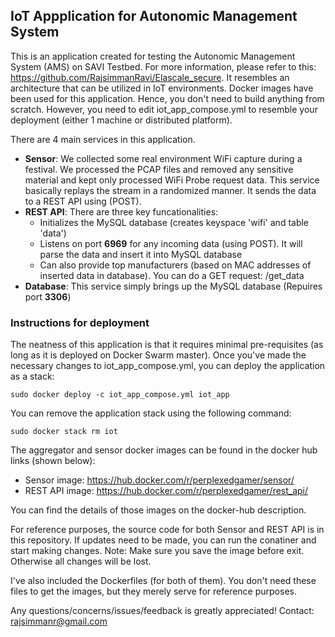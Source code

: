 IoT Appplication for Autonomic Management System
----------------------------------

This is an application created for testing the Autonomic Management System (AMS) on SAVI Testbed. For more information, please refer to this: https://github.com/RajsimmanRavi/Elascale_secure. It resembles an architecture that can be utilized in IoT environments. Docker images have been used for this application. Hence, you don't need to build anything from scratch. However, you need to edit iot_app_compose.yml to resemble your deployment (either 1 machine or distributed platform). 

There are 4 main services in this application. 
  * **Sensor**: We collected some real environment WiFi capture during a festival. We processed the PCAP files and removed any sensitive material and kept only processed WiFi Probe request data. This service basically replays the stream in a randomized manner. It sends the data to a REST API using (POST).
  * **REST API**: There are three key funcationalities:
    * Initializes the MySQL database (creates keyspace 'wifi' and table 'data')
    * Listens on port **6969** for any incoming data (using POST). It will parse the data and insert it into MySQL database
    * Can also provide top manufacturers (based on MAC addresses of inserted data in database). You can do a GET request: /get_data
  * **Database**: This service simply brings up the MySQL database (Repuires port **3306**)
  
### Instructions for deployment ###
The neatness of this application is that it requires minimal pre-requisites (as long as it is deployed on Docker Swarm master). Once you've made the necessary changes to iot_app_compose.yml, you can deploy the application as a stack: 

``` sudo docker deploy -c iot_app_compose.yml iot_app ```

You can remove the application stack using the following command: 

``` sudo docker stack rm iot ```
 
The aggregator and sensor docker images can be found in the docker hub links (shown below):
  * Sensor image: https://hub.docker.com/r/perplexedgamer/sensor/
  * REST API image: https://hub.docker.com/r/perplexedgamer/rest_api/

You can find the details of those images on the docker-hub description. 

For reference purposes, the source code for both Sensor and REST API is in this repository. If updates need to be made, you can run the conatiner and start making changes.
Note: Make sure you save the image before exit. Otherwise all changes will be lost.

I've also included the Dockerfiles (for both of them). You don't need these files to get the images, but they merely serve for reference purposes.

Any questions/concerns/issues/feedback is greatly appreciated! Contact: rajsimmanr@gmail.com
